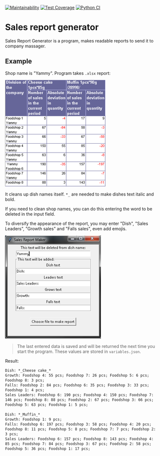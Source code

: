 [![Maintainability](https://api.codeclimate.com/v1/badges/e33a6119bcf2ee63ab5a/maintainability)](https://codeclimate.com/github/a-yanovskiy/Sales_Report_Maker/maintainability)
[![Test Coverage](https://api.codeclimate.com/v1/badges/e33a6119bcf2ee63ab5a/test_coverage)](https://codeclimate.com/github/a-yanovskiy/Sales_Report_Maker/test_coverage)
[![Python CI](https://github.com/a-yanovskiy/Sales_Report_Maker/actions/workflows/pyci.yml/badge.svg)](https://github.com/a-yanovskiy/Sales_Report_Maker/actions/workflows/pyci.yml)

# Sales report generator

Sales Report Generator is a program, makes readable reports to send it to company massager.

## Example
Shop name is "Yammy". 
Program takes `.xlsx` report:

![](images/input_file.png)

It cleans up dish names itself. `*_` are needed to make dishes text italic and bold.

If you need to clean shop names, you can do this entering the word to be deleted in the input field.

To diversify the appearance of the report, you may enter "Dish", "Sales Leaders", "Growth sales" and "Falls sales", even add emojis.

![](images/main_window.png)

> The last entered data is saved and will be returned the next time you start the program. These values are stored in `variables.json`.

Result:
```
Dish: *_Cheese cake_*
Growth: Foodshop 4: 55 pcs; Foodshop 7: 26 pcs; Foodshop 5: 6 pcs; Foodshop 8: 3 pcs; 
Falls: Foodshop 2: 84 pcs; Foodshop 6: 35 pcs; Foodshop 3: 33 pcs; Foodshop 1: 4 pcs; 
Sales Leaders: Foodshop 6: 190 pcs; Foodshop 4: 150 pcs; Foodshop 7: 146 pcs; Foodshop 8: 88 pcs; Foodshop 2: 67 pcs; Foodshop 3: 66 pcs; Foodshop 5: 63 pcs; Foodshop 1: 5 pcs; 

Dish: *_Muffin_*
Growth: Foodshop 1: 9 pcs; 
Falls: Foodshop 6: 197 pcs; Foodshop 3: 58 pcs; Foodshop 4: 20 pcs; Foodshop 8: 11 pcs; Foodshop 5: 8 pcs; Foodshop 7: 7 pcs; Foodshop 2: 3 pcs; 
Sales Leaders: Foodshop 6: 157 pcs; Foodshop 8: 143 pcs; Foodshop 4: 85 pcs; Foodshop 7: 84 pcs; Foodshop 3: 67 pcs; Foodshop 2: 58 pcs; Foodshop 5: 36 pcs; Foodshop 1: 17 pcs; 
```
